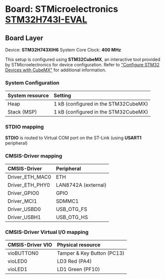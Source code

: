 # Board: STMicroelectronics [STM32H743I-EVAL](https://www.st.com/en/evaluation-tools/stm32h743i-eval.html)

## Board Layer

Device: **STM32H743XIH6**
System Core Clock: **400 MHz**

This setup is configured using **STM32CubeMX**, an interactive tool provided by STMicroelectronics for device configuration.
Refer to ["Configure STM32 Devices with CubeMX"](https://github.com/Open-CMSIS-Pack/cmsis-toolbox/blob/main/docs/CubeMX.md) for additional information.

### System Configuration

| System resource       | Setting
|:----------------------|:----------------------------------------------
| Heap                  | 1 kB (configured in the STM32CubeMX)
| Stack (MSP)           | 1 kB (configured in the STM32CubeMX)

### STDIO mapping

**STDIO** is routed to Virtual COM port on the ST-Link (using **USART1** peripheral)

### CMSIS-Driver mapping

| CMSIS-Driver          | Peripheral
|:----------------------|:----------------------------------------------
| Driver_ETH_MAC0       | ETH
| Driver_ETH_PHY0       | LAN8742A (external)
| Driver_GPIO0          | GPIO
| Driver_MCI1           | SDMMC1
| Driver_USBD0          | USB_OTG_FS
| Driver_USBH1          | USB_OTG_HS

### CMSIS-Driver Virtual I/O mapping

| CMSIS-Driver VIO      | Physical resource
|:----------------------|:----------------------------------------------
| vioBUTTON0            | Tamper & Key Button (PC13)
| vioLED0               | LD3 Red             (PA4)
| vioLED1               | LD1 Green           (PF10)
